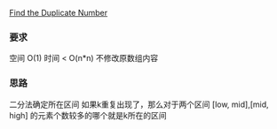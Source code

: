 [Find the Duplicate Number](https://leetcode.com/problems/find-the-duplicate-number/)

###  要求
空间 O(1)
时间 < O(n*n)
不修改原数组内容

### 思路
二分法确定所在区间
如果k重复出现了，那么对于两个区间 [low, mid],[mid, high] 的元素个数较多的哪个就是k所在的区间
